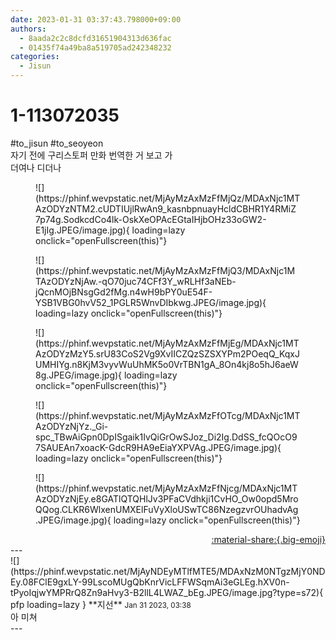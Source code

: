 ```yaml
---
date: 2023-01-31 03:37:43.798000+09:00
authors:
  - 8aada2c2c8dcfd31651904313d636fac
  - 01435f74a49ba8a519705ad242348232
categories:
  - Jisun
---
```


# 1-113072035

<div class="post-container" markdown="1">
<div class="content-container md-sidebar__scrollwrap" markdown="1">

\#to_jisun \#to_seoyeon <br>자기 전에 구리스토퍼 만화 번역한 거 보고 가 <br>더여나 디더나
<figure markdown="1">
![](https://phinf.wevpstatic.net/MjAyMzAxMzFfMjQz/MDAxNjc1MTAzODYzNTM2.cUDTIUjlRwAn9_kasnbpnuayHcldCBHR1Y4RMiZ7p74g.SodkcdCo4lk-OskXeOPAcEGtaIHjbOHz33oGW2-E1jIg.JPEG/image.jpg){ loading=lazy onclick="openFullscreen(this)"}
</figure>

<figure markdown="1">
![](https://phinf.wevpstatic.net/MjAyMzAxMzFfMjQ3/MDAxNjc1MTAzODYzNjAw.-qO70juc74CFf3Y_wRLHf3aNEb-jQcnMOjBNsgGd2fMg.n4wH9bPY0uE54F-YSB1VBG0hvV52_1PGLR5WnvDIbkwg.JPEG/image.jpg){ loading=lazy onclick="openFullscreen(this)"}
</figure>

<figure markdown="1">
![](https://phinf.wevpstatic.net/MjAyMzAxMzFfMjEg/MDAxNjc1MTAzODYzMzY5.srU83CoS2Vg9XvIICZQzSZSXYPm2POeqQ_KqxJUMHIYg.n8KjM3vyvWuUhMK5o0VrTBN1gA_8On4kj8o5hJ6aeW8g.JPEG/image.jpg){ loading=lazy onclick="openFullscreen(this)"}
</figure>

<figure markdown="1">
![](https://phinf.wevpstatic.net/MjAyMzAxMzFfOTcg/MDAxNjc1MTAzODYzNjYz._Gi-spc_TBwAiGpn0DpISgaik1IvQiGrOwSJoz_Di2Ig.DdSS_fcQOcO97SAUEAn7xoacK-GdcR9HA9eEiaYXPVAg.JPEG/image.jpg){ loading=lazy onclick="openFullscreen(this)"}
</figure>

<figure markdown="1">
![](https://phinf.wevpstatic.net/MjAyMzAxMzFfNjcg/MDAxNjc1MTAzODYzNjEy.e8GATlQTQHlJv3PFaCVdhkji1CvHO_Ow0opd5MroQQog.CLKR6WlxenUMXElFuVyXloUSwTC86NzegzvrOUhadvAg.JPEG/image.jpg){ loading=lazy onclick="openFullscreen(this)"}
</figure>


</div>
</div>

<div style="text-align: right;" markdown="1">
<a href="https://weverse.io/fromis9/fanpost/1-113072035" style="text-align: right;">:material-share:{.big-emoji}</a>
</div>
---

<div class="comments-container md-sidebar__scrollwrap" markdown="1">
<div class="comment" markdown="1">
<div class='id-container' markdown="1">
![](https://phinf.wevpstatic.net/MjAyNDEyMTlfMTE5/MDAxNzM0NTgzMjY0NDEy.08FClE9gxLY-99LscoMUgQbKnrVicLFFWSqmAi3eGLEg.hXV0n-tPyoIqjwYMPRrQ8Zn9aHvy3-B2llL4LWAZ_bEg.JPEG/image.jpg?type=s72){ pfp loading=lazy }
**<span class="artist">지선</span>** <small>Jan 31 2023, 03:38</small><br>
</div>
<div class='comment-body' markdown="1">
아 미쳐
</div>
</div>
</div>
---
